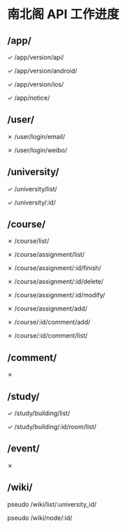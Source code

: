 # 南北阁 API 工作进度

## /app/

<d>✓</d> /app/version/api/

<d>✓</d> /app/version/android/

<d>✓</d> /app/version/ios/

<d>✓</d> /app/notice/

## /user/

<t>✗</t> /user/login/email/

<t>✗</t> /user/login/weibo/

## /university/

<d>✓</d> /university/list/

<d>✓</d> /university/:id/

## /course/

<t>✗</t> /course/list/

<t>✗</t> /course/assignment/list/

<t>✗</t> /course/assignment/:id/finish/

<t>✗</t> /course/assignment/:id/delete/

<t>✗</t> /course/assignment/:id/modify/

<t>✗</t> /course/assignment/add/

<t>✗</t> /course/:id/comment/add/

<t>✗</t> /course/:id/comment/list/

## /comment/

<t>✗</t>

## /study/

<d>✓</d> /study/building/list/

<d>✓</d> /study/building/:id/room/list/

## /event/

<t>✗</t>

## /wiki/

<c>pseudo</c> /wiki/list/:university_id/

<c>pseudo</c> /wiki/node/:id/